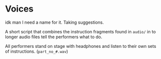 # Voices
idk man I need a name for it. Taking suggestions.

A short script that combines the instruction fragments found in `audio/` in to longer audio files tell the performers what to do.

All performers stand on stage with headphones and listen to their own sets of instructions. (`part_no_#.wav`)